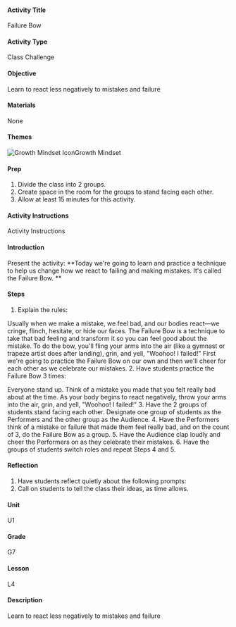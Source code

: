 #### Activity Title
Failure Bow
#### Activity Type
Class Challenge
#### Objective
Learn to react less negatively to mistakes and failure
#### Materials
None
#### Themes
![Growth Mindset Icon](http://v5cmservice.secondstep.org/MS3TP_IMAGES/SKILLS/SKILLS_SMALL_IMAGES/growth-mindset-sm.png)Growth Mindset
 

#### Prep
1. Divide the class into 2 groups.
2. Create space in the room for the groups to stand facing each other.
3. Allow at least 15 minutes for this activity.

#### Activity Instructions
Activity Instructions
#### Introduction
Present the activity: **Today we're going to learn and practice a technique to help us change how we react to failing and making mistakes. It's called the Failure Bow. **
#### Steps
1. Explain the rules:
            
Usually when we make a mistake, we feel bad, and our bodies react—we cringe, flinch, hesitate, or hide our faces. The Failure Bow is a technique to take that bad feeling and transform it so you can feel good about the mistake.
To do the bow, you'll fling your arms into the air (like a gymnast or trapeze artist does after landing), grin, and yell, "Woohoo! I failed!"
First we're going to practice the Failure Bow on our own and then we'll cheer for each other as we celebrate our mistakes.
2. Have students practice the Failure Bow 3 times:
            
Everyone stand up. Think of a mistake you made that you felt really bad about at the time. 
As your body begins to react negatively, throw your arms into the air, grin, and yell, "Woohoo! I failed!"
3. Have the 2 groups of students stand facing each other. Designate one group of students as the Performers and the other group as the Audience.
4. Have the Performers think of a mistake or failure that made them feel really bad, and on the count of 3, do the Failure Bow as a group.
5. Have the Audience clap loudly and cheer the Performers on as they celebrate their mistakes.
6. Have the groups of students switch roles and repeat Steps 4 and 5.

#### Reflection
1. Have students reflect quietly about the following prompts:
2. Call on students to tell the class their ideas, as time allows.

#### Unit
U1
#### Grade
G7
#### Lesson
L4
#### Description
Learn to react less negatively to mistakes and failure
